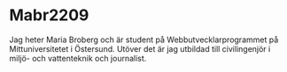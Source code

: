 # Mabr2209
Jag heter Maria Broberg och är student på Webbutvecklarprogrammet på Mittuniversitetet i Östersund. 
Utöver det är jag utbildad till civilingenjör i miljö- och vattenteknik och journalist. 

